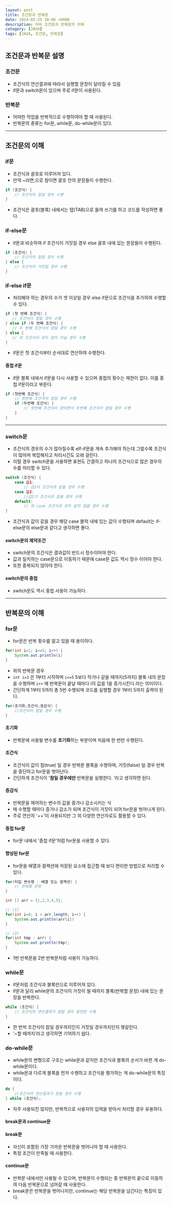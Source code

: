 ```yaml
---
layout: post
title: 조건문과 반복문
date: 2024-05-25 18:06 +0900
description: 자바 조건문과 반복문의 이해
category: [JAVA]
tags: [JAVA, 조건문, 반복문]
---
```


## 조건문과 반복문 설명

### 조건문

- 조건식의 연산결과에 따라서 실행할 문장이 달라질 수 있음
- if문과 switch문이 있으며 주로 if문이 사용된다.

### 반복문

- 어떠한 작업을 반복적으로 수행하여야 할 때 사용된다.
- 반복문의 종류는 for문, while문, do-while문이 있다.

---

## 조건문의 이해

### if문

- 조건식과 괄호로 이루어져 있다.
- 만약 ~라면,으로 참이면 괄호 안의 문장들이 수행한다.

```java
if (조건식) {
	// 조건식이 참일 경우 수행
}
```

- 조건식은 괄호(블록) 내에서는 탭(TAB)으로 들여 쓰기를 하고 코드를 작성하면 좋다.

### if-else문

- if문과 비슷하며 if 조건식이 거짓일 경우 else 괄호 내에 있는 문장들이 수행된다.

```java
if (조건식) {
	// 조건식이 참일 경우 수행
} else {
	// 조건식이 거짓일 경우 수행
}
```

### if-else if문

- 처리해야 하는 경우의 수가 셋 이상일 경우 else if문으로 조건식을 추가하여 수행할 수 있다.

```java
if (첫 번째 조건식) {
   // 조건식이 참일 경우 수행
} else if (두 번째 조건식) {
   // 두 번째 조건식이 참일 경우 수행
} else {
   // 위 조건식이 모두 참이 아닐 경우 수행
}
```

- if문은 첫 조건식부터 순서대로 연산하여 수행한다.

#### 중첩 if문

- if문 블록 내에서 if문을 다시 사용할 수 있으며 중첩의 횟수는 제한이 없다. 이를 중첩 if문이라고 부른다.

```java
if (첫번째 조건식) {
	// 첫번재 조건식이 참일 경우 수행
	if (두번째 조건식) {
		// 첫번째 조건식이 참이면서 두번째 조건식이 참일 경우 수행
	}
}
```

---

### switch문

- 조건식의 경우의 수가 많아질수록 elf-if문을 계속 추가해야 하는데 그럴수록 조건식이 많아져 복잡해지고 처리시간도 오래 걸린다.
- 이럴 경우 switch문을 사용하면 표현도 간결하고 하나의 조건식으로 많은 경우의 수를 처리할 수 있다.

```java
switch (조건식) {
	case 값1:
		// 값1이 조건식과 같을 경우 수행
	case 값2:
		//값2가 조건식과 같을 경우 수행
	default:
		// 위 case 조건식과 모두 같지 않을 경우 수행
}
```

- 조건식과 값이 같을 경우 해당 case 블럭 내에 있는 값이 수행되며 default는 if-else문의 else문과 같다고 생각하면 좋다.

#### switch문의 제약조건

- switch문의 조건식은 결과값이 반드시 정수이어야 한다.
- 값과 일치하는 case문으로 이동하기 때문에 case문 값도 역시 정수 이어야 한다.
- 또한 중복되지 않아야 한다.

#### switch문의 중첩

- switch문도 역시 중첩 사용이 가능하다.

---

## 반복문의 이해

### for문

- for문은 반복 횟수를 알고 있을 때 용이하다.

```java
for(int i=1; i<=5; i++) {
	System.out.println(i)
}
```

- 위의 반복문 경우
- `int i=1` 은 1부터 시작하며 `i<=5` 5보다 작거나 같을 때까지(5까지) 블록 내의 문장을 수행하며 `i++` 매 반복문이 끝날 때마다 i의 값을 1을 증가시킨다.라는 의미이다.
- 간단하게 1부터 5까지 총 5번 수행되며 코드를 실행할 경우 1부터 5까지 출력이 된다.

```java
for(초기화;조건식;증감식) {
	//조건식이 참일 경우 수행
}
```

#### 초기화

- 반복문에 사용될 변수를 **초기화**하는 부분이며 처음에 한 번만 수행된다.

#### 조건식

- 조건식이 값이 참(true) 일 경우 반복문 블록을 수행하며, 거짓(false) 일 경우 반복을 중단하고 for문을 벗어난다.
- 간단하게 조건식이 '**참일 경우에만** 반복문을 실행한다. ’라고 생각하면 된다.

#### 증감식

- 반복문을 제어하는 변수의 값을 증가나 감소시키는 식
- 매 수행할 때마다 증가나 감소가 되며 조건식이 거짓이 되어 for문을 벗어나게 된다.
- 주로 연산자 '++'이 사용되지만 그 외 다양한 연산자로도 활용할 수 있다.

#### 중첩 for문

- for문 내에서 '중첩 if문’처럼 for문을 사용할 수 있다.

#### 향상된 for문

- for문을 배열과 컬렉션에 저장된 요소에 접근할 때 보다 편리한 방법으로 처리할 수 있다.

```java
for(타입 변수명 : 배열 또는 컬렉션) {
	// 반복할 문장
}
```

```java
int [] arr = {1,2,3,4,5};

// (1)
for(int i=0; i < arr.length; i++) {
	System.out.println(arr[i])
}

// (2)
for(int tmp : arr) {
	System.out.println(tmp);
}
```

- 1번 반복문을 2번 반복문처럼 사용이 가능하다.

### while문

- if문처럼 조건식과 블록만으로 이루어져 있다.
- if문과 달리 while문의 조건식이 거짓이 될 때까지 블록(반복할 문장) 내에 있는 문장을 반복한다.

```java
while (조건식) {
	// 조건식의 연산결과가 참일 경우 동안만 수행
}
```

- 한 번씩 조건식이 참일 경우까지인지 거짓일 경우까지인지 헷갈린다.
- '~할 때까지’라고 생각하면 기억하기 쉽다.

### do-while문

- while문의 변형으로 구조는 while문과 같지만 조건식과 블록의 순서가 바뀐 게 do-while문이다.
- while문과 다르게 블록을 먼저 수행하고 조건식을 평가하는 게 do-while문의 특징이다.

```java
do {
	//조건식의 연산결과가 참일 경우 수행
} while (조건식);
```

- 자주 사용되진 않지만, 반복적으로 사용자의 입력을 받아서 처리할 경우 유용하다.

#### break문과 continue문

#### break문

- 자신이 포함된 가장 가까운 반복문을 벗어나야 할 때 사용한다.
- 특정 조건이 만족될 때 사용한다.

#### continue문

- 반복문 내에서만 사용될 수 있으며, 반복문이 수행되는 중 반복문의 끝으로 이동하여 다음 반복문으로 넘어갈 때 사용한다.
- break문은 반복문을 벗어나지만, continue는 해당 반복문을 넘긴다는 특징이 있다.

